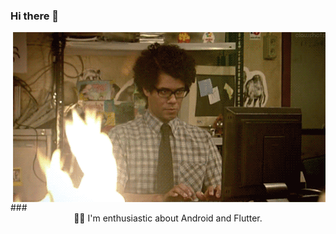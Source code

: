 ### Hi there 👋

<img align="right" src="https://github.com/hixtrik/hixtrik/blob/main/res/itcrowd.gif" alt="Gif" />
### <div align="center">👨‍💻 I'm enthusiastic about Android and Flutter.</div>  

<!--
**hixtrik/hixtrik** is a ✨ _special_ ✨ repository because its `README.md` (this file) appears on your GitHub profile.

Here are some ideas to get you started:

- 🔭 I’m currently working on ...
- 🌱 I’m currently learning ...
- 👯 I’m looking to collaborate on ...
- 🤔 I’m looking for help with ...
- 💬 Ask me about ...
- 📫 How to reach me: ...
- 😄 Pronouns: ...
- ⚡ Fun fact: ...
-->
